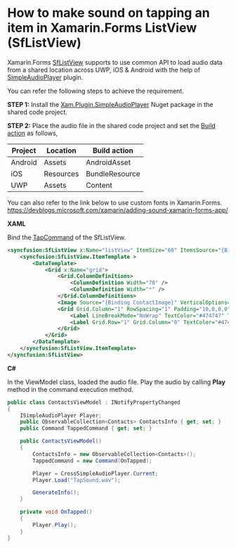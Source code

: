 # How to make sound on tapping an item in Xamarin.Forms ListView (SfListView)

Xamarin.Forms [SfListView](https://help.syncfusion.com/xamarin/listview/overview) supports to use common API to load audio data from a shared location across UWP, iOS & Android with the help of [SimpleAudioPlayer](https://github.com/adrianstevens/Xamarin-Plugins/tree/master/SimpleAudioPlayer) plugin. 

You can refer the following steps to achieve the requirement.

**STEP 1:** Install the [Xam.Plugin.SimpleAudioPlayer](http://www.nuget.org/packages/Xam.Plugin.SimpleAudioPlayer) Nuget package in the shared code project.

**STEP 2:** Place the audio file in the shared code project and set the [Build action](https://docs.microsoft.com/en-us/visualstudio/ide/build-actions?view=vs-2019) as follows,

| Project | Location  | Build action   |
|---------|-----------|----------------|
| Android | Assets    | AndroidAsset   |
| iOS     | Resources | BundleResource |
| UWP     | Assets    | Content        |

You can also refer to the link below to use custom fonts in Xamarin.Forms.
https://devblogs.microsoft.com/xamarin/adding-sound-xamarin-forms-app/

**XAML**

Bind the [TapCommand](https://help.syncfusion.com/cr/cref_files/xamarin/Syncfusion.SfListView.XForms~Syncfusion.ListView.XForms.SfListView~TapCommand.html) of the SfListView.
``` xml
<syncfusion:SfListView x:Name="listView" ItemSize="60" ItemsSource="{Binding ContactsInfo}" TapCommand="{Binding TappedCommand}">
    <syncfusion:SfListView.ItemTemplate >
        <DataTemplate>
            <Grid x:Name="grid">
                <Grid.ColumnDefinitions>
                    <ColumnDefinition Width="70" />
                    <ColumnDefinition Width="*" />
                </Grid.ColumnDefinitions>
                <Image Source="{Binding ContactImage}" VerticalOptions="Center" HorizontalOptions="Center" HeightRequest="50" WidthRequest="50"/>
                <Grid Grid.Column="1" RowSpacing="1" Padding="10,0,0,0" VerticalOptions="Center">
                    <Label LineBreakMode="NoWrap" TextColor="#474747" Text="{Binding ContactName}"/>
                    <Label Grid.Row="1" Grid.Column="0" TextColor="#474747" LineBreakMode="NoWrap" Text="{Binding ContactNumber}"/>
                </Grid>
            </Grid>
        </DataTemplate>
    </syncfusion:SfListView.ItemTemplate>
</syncfusion:SfListView>
```

**C#**

In the ViewModel class, loaded the audio file. Play the audio by calling **Play** method in the command execution method.
``` c#
public class ContactsViewModel : INotifyPropertyChanged
{
    ISimpleAudioPlayer Player;
    public ObservableCollection<Contacts> ContactsInfo { get; set; }
    public Command TappedCommand { get; set; }

    public ContactsViewModel()
    {
        ContactsInfo = new ObservableCollection<Contacts>();
        TappedCommand = new Command(OnTapped);

        Player = CrossSimpleAudioPlayer.Current;
        Player.Load("TapSound.wav");

        GenerateInfo();
    }

    private void OnTapped()
    {
        Player.Play();
    }
}
```

